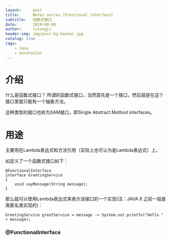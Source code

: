 ```yaml
---
layout:     post
title:      Notes series [Functional interface]
subtitle:   函数式接口
date:       2018-08-08
author:     lulongji
header-img: img/post-bg-hacker.jpg
catalog: true
tags:
    - Java
    - annotation
---
```


# 介绍
什么是函数式接口？
所谓的函数式接口，当然首先是一个接口，然后就是在这个接口里面只能有一个抽象方法。

这种类型的接口也称为SAM接口，即Single Abstract Method interfaces。

# 用途

主要用在Lambda表达式和方法引用（实际上也可认为是Lambda表达式）上。

如定义了一个函数式接口如下：

    @FunctionalInterface
    interface GreetingService 
    {
        void sayMessage(String message);
    }

那么就可以使用Lambda表达式来表示该接口的一个实现(注：JAVA 8 之前一般是用匿名类实现的)：

    GreetingService greetService = message -> System.out.println("Hello " + message);



### @FunctionalInterface